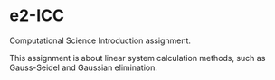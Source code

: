 # e2-ICC
Computational Science Introduction assignment.

This assignment is about linear system calculation methods, such as Gauss-Seidel and Gaussian elimination.
